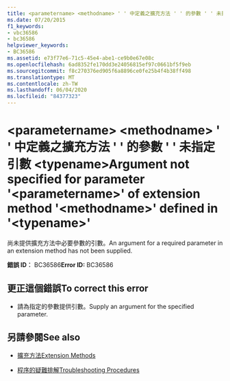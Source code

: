 ```yaml
---
title: <parametername> <methodname> ' ' 中定義之擴充方法 ' ' 的參數 ' ' 未指定引數 <typename>
ms.date: 07/20/2015
f1_keywords:
- vbc36586
- bc36586
helpviewer_keywords:
- BC36586
ms.assetid: e73f77e6-71c5-45e4-abe1-ce9b0e67e08c
ms.openlocfilehash: 6ad8352fe170dd3e24056815ef97c0661bf5f9eb
ms.sourcegitcommit: f8c270376ed905f6a8896ce0fe25b4f4b38ff498
ms.translationtype: MT
ms.contentlocale: zh-TW
ms.lasthandoff: 06/04/2020
ms.locfileid: "84377323"
---
```

# <a name="argument-not-specified-for-parameter-parametername-of-extension-method-methodname-defined-in-typename"></a><span data-ttu-id="6f260-102">\<parametername> \<methodname> ' ' 中定義之擴充方法 ' ' 的參數 ' ' 未指定引數 \<typename></span><span class="sxs-lookup"><span data-stu-id="6f260-102">Argument not specified for parameter '\<parametername>' of extension method '\<methodname>' defined in '\<typename>'</span></span>
<span data-ttu-id="6f260-103">尚未提供擴充方法中必要參數的引數。</span><span class="sxs-lookup"><span data-stu-id="6f260-103">An argument for a required parameter in an extension method has not been supplied.</span></span>  
  
 <span data-ttu-id="6f260-104">**錯誤 ID︰** BC36586</span><span class="sxs-lookup"><span data-stu-id="6f260-104">**Error ID:** BC36586</span></span>  
  
## <a name="to-correct-this-error"></a><span data-ttu-id="6f260-105">更正這個錯誤</span><span class="sxs-lookup"><span data-stu-id="6f260-105">To correct this error</span></span>  
  
- <span data-ttu-id="6f260-106">請為指定的參數提供引數。</span><span class="sxs-lookup"><span data-stu-id="6f260-106">Supply an argument for the specified parameter.</span></span>  
  
## <a name="see-also"></a><span data-ttu-id="6f260-107">另請參閱</span><span class="sxs-lookup"><span data-stu-id="6f260-107">See also</span></span>

- [<span data-ttu-id="6f260-108">擴充方法</span><span class="sxs-lookup"><span data-stu-id="6f260-108">Extension Methods</span></span>](../programming-guide/language-features/procedures/extension-methods.md)

- [<span data-ttu-id="6f260-109">程序的疑難排解</span><span class="sxs-lookup"><span data-stu-id="6f260-109">Troubleshooting Procedures</span></span>](../programming-guide/language-features/procedures/troubleshooting-procedures.md)
